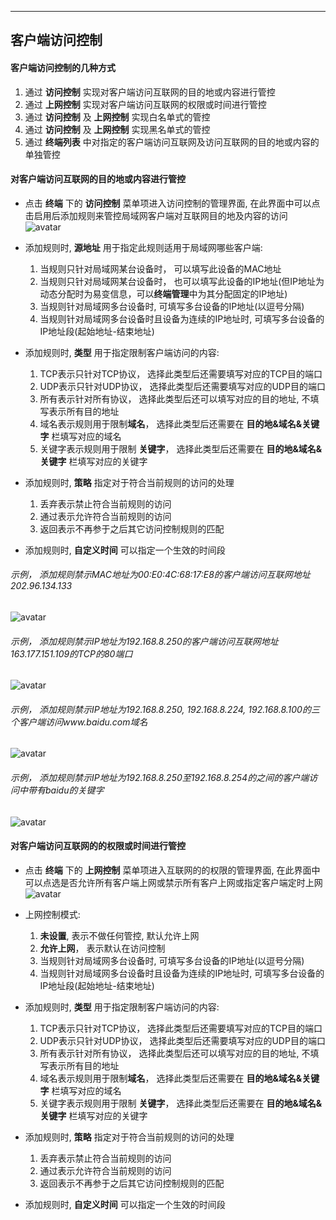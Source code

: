 
------
## 客户端访问控制


#### 客户端访问控制的几种方式
1. 通过 **访问控制** 实现对客户端访问互联网的目的地或内容进行管控
2. 通过 **上网控制** 实现对客户端访问互联网的权限或时间进行管控
3. 通过 **访问控制** 及 **上网控制** 实现白名单式的管控
4. 通过 **访问控制** 及 **上网控制** 实现黑名单式的管控
5. 通过 **终端列表** 中对指定的客户端访问互联网及访问互联网的目的地或内容的单独管控


#### 对客户端访问互联网的目的地或内容进行管控

- 点击 **终端** 下的 **访问控制** 菜单项进入访问控制的管理界面, 在此界面中可以点击启用后添加规则来管控局域网客户端对互联网目的地及内容的访问
 ![avatar](./client_access_control-1.png)

- 添加规则时,  **源地址** 用于指定此规则适用于局域网哪些客户端: 
    1. 当规则只针对局域网某台设备时， 可以填写此设备的MAC地址
    2. 当规则只针对局域网某台设备时， 也可以填写此设备的IP地址(但IP地址为动态分配时为易变信息，可以**终端管理**中为其分配固定的IP地址)
    3. 当规则针对局域网多台设备时, 可填写多台设备的IP地址(以逗号分隔)
    4. 当规则针对局域网多台设备时且设备为连续的IP地址时, 可填写多台设备的IP地址段(起始地址-结束地址)
- 添加规则时,  **类型** 用于指定限制客户端访问的内容:
    1. TCP表示只针对TCP协议， 选择此类型后还需要填写对应的TCP目的端口
    2. UDP表示只针对UDP协议， 选择此类型后还需要填写对应的UDP目的端口
    3. 所有表示针对所有协议， 选择此类型后还可以填写对应的目的地址, 不填写表示所有目的地址
    4. 域名表示规则用于限制**域名**， 选择此类型后还需要在 **目的地&域名&关键字** 栏填写对应的域名
    5. 关键字表示规则用于限制 **关键字**， 选择此类型后还需要在 **目的地&域名&关键字** 栏填写对应的关键字
- 添加规则时,  **策略** 指定对于符合当前规则的访问的处理
    1. 丢弃表示禁止符合当前规则的访问
    2. 通过表示允许符合当前规则的访问
    3. 返回表示不再参于之后其它访问控制规则的匹配
- 添加规则时,  **自定义时间** 可以指定一个生效的时间段

###### 示例， 添加规则禁示MAC地址为00:E0:4C:68:17:E8的客户端访问互联网地址202.96.134.133
 ![avatar](./client_access_control-2.png)
###### 示例， 添加规则禁示IP地址为192.168.8.250的客户端访问互联网地址163.177.151.109的TCP的80端口
 ![avatar](./client_access_control-3.png)
###### 示例， 添加规则禁示IP地址为192.168.8.250, 192.168.8.224, 192.168.8.100的三个客户端访问www.baidu.com域名
 ![avatar](./client_access_control-4.png)
###### 示例， 添加规则禁示IP地址为192.168.8.250至192.168.8.254的之间的客户端访问中带有baidu的关键字
 ![avatar](./client_access_control-5.png)


 #### 对客户端访问互联网的的权限或时间进行管控

 - 点击 **终端** 下的 **上网控制** 菜单项进入互联网的的权限的管理界面, 在此界面中可以点选是否允许所有客户端上网或禁示所有客户上网或指定客户端定时上网
 ![avatar](./client_internet_control-1.png)

- 上网控制模式: 
    1. **未设置**, 表示不做任何管控, 默认允许上网
    2. **允许上网**， 表示默认在访问控制
    3. 当规则针对局域网多台设备时, 可填写多台设备的IP地址(以逗号分隔)
    4. 当规则针对局域网多台设备时且设备为连续的IP地址时, 可填写多台设备的IP地址段(起始地址-结束地址)
- 添加规则时,  **类型** 用于指定限制客户端访问的内容:
    1. TCP表示只针对TCP协议， 选择此类型后还需要填写对应的TCP目的端口
    2. UDP表示只针对UDP协议， 选择此类型后还需要填写对应的UDP目的端口
    3. 所有表示针对所有协议， 选择此类型后还可以填写对应的目的地址, 不填写表示所有目的地址
    4. 域名表示规则用于限制**域名**， 选择此类型后还需要在 **目的地&域名&关键字** 栏填写对应的域名
    5. 关键字表示规则用于限制 **关键字**， 选择此类型后还需要在 **目的地&域名&关键字** 栏填写对应的关键字
- 添加规则时,  **策略** 指定对于符合当前规则的访问的处理
    1. 丢弃表示禁止符合当前规则的访问
    2. 通过表示允许符合当前规则的访问
    3. 返回表示不再参于之后其它访问控制规则的匹配
- 添加规则时,  **自定义时间** 可以指定一个生效的时间段